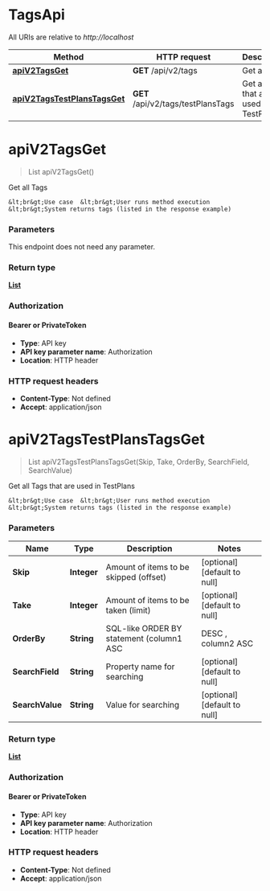 # TagsApi

All URIs are relative to *http://localhost*

| Method | HTTP request | Description |
|------------- | ------------- | -------------|
| [**apiV2TagsGet**](TagsApi.md#apiV2TagsGet) | **GET** /api/v2/tags | Get all Tags |
| [**apiV2TagsTestPlansTagsGet**](TagsApi.md#apiV2TagsTestPlansTagsGet) | **GET** /api/v2/tags/testPlansTags | Get all Tags that are used in TestPlans |


<a name="apiV2TagsGet"></a>
# **apiV2TagsGet**
> List apiV2TagsGet()

Get all Tags

    &lt;br&gt;Use case  &lt;br&gt;User runs method execution  &lt;br&gt;System returns tags (listed in the response example)

### Parameters
This endpoint does not need any parameter.

### Return type

[**List**](../Models/TagShortModel.md)

### Authorization

#### Bearer or PrivateToken

- **Type**: API key
- **API key parameter name**: Authorization
- **Location**: HTTP header

### HTTP request headers

- **Content-Type**: Not defined
- **Accept**: application/json

<a name="apiV2TagsTestPlansTagsGet"></a>
# **apiV2TagsTestPlansTagsGet**
> List apiV2TagsTestPlansTagsGet(Skip, Take, OrderBy, SearchField, SearchValue)

Get all Tags that are used in TestPlans

    &lt;br&gt;Use case  &lt;br&gt;User runs method execution  &lt;br&gt;System returns tags (listed in the response example)

### Parameters

|Name | Type | Description  | Notes |
|------------- | ------------- | ------------- | -------------|
| **Skip** | **Integer**| Amount of items to be skipped (offset) | [optional] [default to null] |
| **Take** | **Integer**| Amount of items to be taken (limit) | [optional] [default to null] |
| **OrderBy** | **String**| SQL-like  ORDER BY statement (column1 ASC|DESC , column2 ASC|DESC) | [optional] [default to null] |
| **SearchField** | **String**| Property name for searching | [optional] [default to null] |
| **SearchValue** | **String**| Value for searching | [optional] [default to null] |

### Return type

[**List**](../Models/TagShortModel.md)

### Authorization

#### Bearer or PrivateToken

- **Type**: API key
- **API key parameter name**: Authorization
- **Location**: HTTP header

### HTTP request headers

- **Content-Type**: Not defined
- **Accept**: application/json

